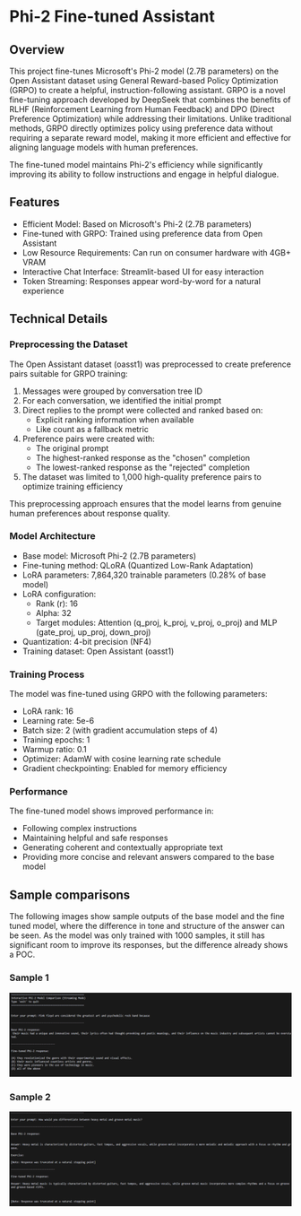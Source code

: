 # Phi-2 Fine-tuned Assistant

## Overview

This project fine-tunes Microsoft's Phi-2 model (2.7B parameters) on the Open Assistant dataset using General Reward-based Policy Optimization (GRPO) to create a helpful, instruction-following assistant. GRPO is a novel fine-tuning approach developed by DeepSeek that combines the benefits of RLHF (Reinforcement Learning from Human Feedback) and DPO (Direct Preference Optimization) while addressing their limitations. Unlike traditional methods, GRPO directly optimizes policy using preference data without requiring a separate reward model, making it more efficient and effective for aligning language models with human preferences.

The fine-tuned model maintains Phi-2's efficiency while significantly improving its ability to follow instructions and engage in helpful dialogue.

## Features

* Efficient Model: Based on Microsoft's Phi-2 (2.7B parameters)
* Fine-tuned with GRPO: Trained using preference data from Open Assistant
* Low Resource Requirements: Can run on consumer hardware with 4GB+ VRAM
* Interactive Chat Interface: Streamlit-based UI for easy interaction
* Token Streaming: Responses appear word-by-word for a natural experience

## Technical Details

### Preprocessing the Dataset

The Open Assistant dataset (oasst1) was preprocessed to create preference pairs suitable for GRPO training:

1. Messages were grouped by conversation tree ID
2. For each conversation, we identified the initial prompt
3. Direct replies to the prompt were collected and ranked based on:
   - Explicit ranking information when available
   - Like count as a fallback metric
4. Preference pairs were created with:
   - The original prompt
   - The highest-ranked response as the "chosen" completion
   - The lowest-ranked response as the "rejected" completion
5. The dataset was limited to 1,000 high-quality preference pairs to optimize training efficiency

This preprocessing approach ensures that the model learns from genuine human preferences about response quality.

### Model Architecture

* Base model: Microsoft Phi-2 (2.7B parameters)
* Fine-tuning method: QLoRA (Quantized Low-Rank Adaptation)
* LoRA parameters: 7,864,320 trainable parameters (0.28% of base model)
* LoRA configuration:
  * Rank (r): 16
  * Alpha: 32
  * Target modules: Attention (q_proj, k_proj, v_proj, o_proj) and MLP (gate_proj, up_proj, down_proj)
* Quantization: 4-bit precision (NF4)
* Training dataset: Open Assistant (oasst1)

### Training Process

The model was fine-tuned using GRPO with the following parameters:
* LoRA rank: 16
* Learning rate: 5e-6
* Batch size: 2 (with gradient accumulation steps of 4)
* Training epochs: 1
* Warmup ratio: 0.1
* Optimizer: AdamW with cosine learning rate schedule
* Gradient checkpointing: Enabled for memory efficiency

### Performance

The fine-tuned model shows improved performance in:

* Following complex instructions
* Maintaining helpful and safe responses
* Generating coherent and contextually appropriate text
* Providing more concise and relevant answers compared to the base model

## Sample comparisons 

The following images show sample outputs of the base model and the fine tuned model, where the difference in tone and structure of the answer can be seen. As the model was only trained with 1000 samples, it still has significant room to improve its responses, but the difference already shows a POC. 

### Sample 1
![Sample 1](comparison_1.png)

### Sample 2
![Sample 2](comparison_2.png)
